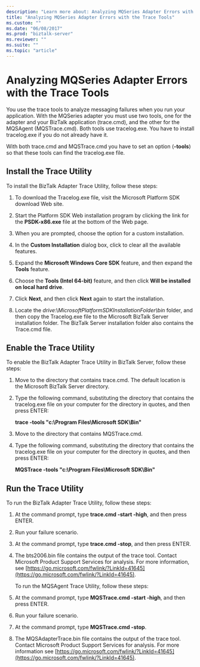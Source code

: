```yaml
---
description: "Learn more about: Analyzing MQSeries Adapter Errors with the Trace Tools"
title: "Analyzing MQSeries Adapter Errors with the Trace Tools"
ms.custom: ""
ms.date: "06/08/2017"
ms.prod: "biztalk-server"
ms.reviewer: ""
ms.suite: ""
ms.topic: "article"
---
```

# Analyzing MQSeries Adapter Errors with the Trace Tools
You use the trace tools to analyze messaging failures when you run your application. With the MQSeries adapter you must use two tools, one for the adapter and your BizTalk application (trace.cmd), and the other for the MQSAgent (MQSTrace.cmd). Both tools use tracelog.exe. You have to install tracelog.exe if you do not already have it.

 With both trace.cmd and MQSTrace.cmd you have to set an option (**-tools**) so that these tools can find the tracelog.exe file.

## Install the Trace Utility
 To install the BizTalk Adapter Trace Utility, follow these steps:

1.  To download the Tracelog.exe file, visit the Microsoft Platform SDK download Web site.

2.  Start the Platform SDK Web installation program by clicking the link for the **PSDK-x86.exe** file at the bottom of the Web page.

3.  When you are prompted, choose the option for a custom installation.

4.  In the **Custom Installation** dialog box, click to clear all the available features.

5.  Expand the **Microsoft Windows Core SDK** feature, and then expand the **Tools** feature.

6.  Choose the **Tools (Intel 64-bit)** feature, and then click **Will be installed on local hard drive**.

7.  Click **Next**, and then click **Next** again to start the installation.

8.  Locate the *drive*:\\*MicrosoftPlatformSDKInstallationFolder\bin* folder, and then copy the Tracelog.exe file to the Microsoft BizTalk Server installation folder. The BizTalk Server installation folder also contains the Trace.cmd file.

## Enable the Trace Utility
 To enable the BizTalk Adapter Trace Utility in BizTalk Server, follow these steps:

1.  Move to the directory that contains trace.cmd. The default location is the Microsoft BizTalk Server directory.

2.  Type the following command, substituting the directory that contains the tracelog.exe file on your computer for the directory in quotes, and then press ENTER:

     **trace -tools "c:\Program Files\Microsoft SDK\Bin"**

3.  Move to the directory that contains MQSTrace.cmd.

4.  Type the following command, substituting the directory that contains the tracelog.exe file on your computer for the directory in quotes, and then press ENTER:

     **MQSTrace -tools "c:\Program Files\Microsoft SDK\Bin"**

## Run the Trace Utility
 To run the BizTalk Adapter Trace Utility, follow these steps:

1. At the command prompt, type **trace.cmd -start -high**, and then press ENTER.

2. Run your failure scenario.

3. At the command prompt, type **trace.cmd -stop**, and then press ENTER.

4. The bts2006.bin file contains the output of the trace tool. Contact Microsoft Product Support Services for analysis. For more information, see [https://go.microsoft.com/fwlink/?LinkId=41645](https://go.microsoft.com/fwlink/?LinkId=41645).

   To run the MQSAgent Trace Utility, follow these steps:

5. At the command prompt, type **MQSTrace.cmd -start -high**, and then press ENTER.

6. Run your failure scenario.

7. At the command prompt, type **MQSTrace.cmd -stop**.

8. The MQSAdapterTrace.bin file contains the output of the trace tool. Contact Microsoft Product Support Services for analysis. For more information see [https://go.microsoft.com/fwlink/?LinkId=41645](https://go.microsoft.com/fwlink/?LinkId=41645).
